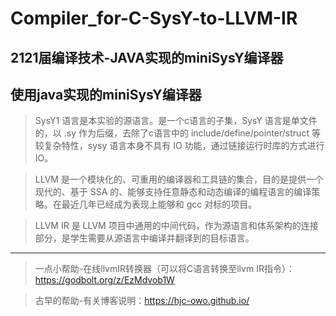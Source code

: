 # Compiler_for-C-SysY-to-LLVM-IR
2121届编译技术-JAVA实现的miniSysY编译器
---
使用java实现的miniSysY编译器
---
>SysY1 语言是本实验的源语言。是一个c语言的子集，SysY 语言是单文件的，以 .sy 作为后缀，去除了c语言中的 include/define/pointer/struct 等较复杂特性，sysy 语言本身不具有 IO 功能，通过链接运行时库的方式进行 IO。

>LLVM 是一个模块化的、可重用的编译器和工具链的集合，目的是提供一个现代的、基于 SSA 的、能够支持任意静态和动态编译的编程语言的编译策略。在最近几年已经成为表现上能够和 gcc 对标的项目。

>LLVM IR 是 LLVM 项目中通用的中间代码，作为源语言和体系架构的连接部分，是学生需要从源语言中编译并翻译到的目标语言。
---
>一点小帮助-在线llvmIR转换器（可以将C语言转换至llvm IR指令）：https://godbolt.org/z/EzMdvob1W

>古早的帮助-有关博客说明：https://hjc-owo.github.io/
